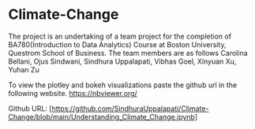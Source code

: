 # Climate-Change

The project is an undertaking of a team project for the completion of BA780(Introduction to Data Analytics) Course at Boston University, Questrom School of Business.
The team members are as follows
Carolina Bellani, Ojus Sindwani, Sindhura Uppalapati, Vibhas Goel, Xinyuan Xu, Yuhan Zu

To view the plotley and bokeh visualizations paste the github url in the following website. https://nbviewer.org/

Github URL: [https://github.com/SindhuraUppalapati/Climate-Change/blob/main/Understanding_Climate_Change.ipynb]
